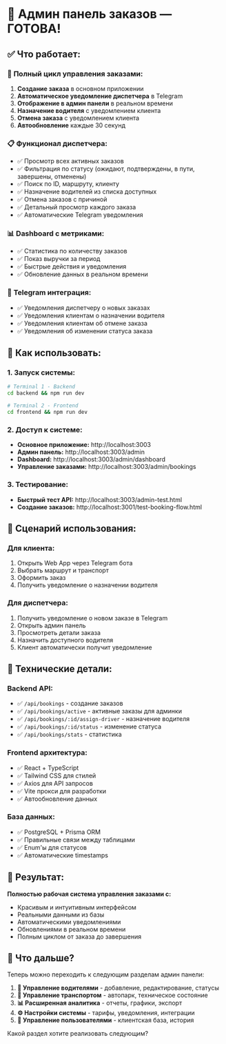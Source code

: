 # 🎉 Админ панель заказов — ГОТОВА!

## ✅ Что работает:

### 🔄 **Полный цикл управления заказами:**
1. **Создание заказа** в основном приложении
2. **Автоматическое уведомление диспетчера** в Telegram
3. **Отображение в админ панели** в реальном времени
4. **Назначение водителя** с уведомлением клиента
5. **Отмена заказа** с уведомлением клиента
6. **Автообновление** каждые 30 секунд

### 📋 **Функционал диспетчера:**
- ✅ Просмотр всех активных заказов
- ✅ Фильтрация по статусу (ожидают, подтверждены, в пути, завершены, отменены)
- ✅ Поиск по ID, маршруту, клиенту
- ✅ Назначение водителей из списка доступных
- ✅ Отмена заказов с причиной
- ✅ Детальный просмотр каждого заказа
- ✅ Автоматические Telegram уведомления

### 📊 **Dashboard с метриками:**
- ✅ Статистика по количеству заказов
- ✅ Показ выручки за период
- ✅ Быстрые действия и уведомления
- ✅ Обновление данных в реальном времени

### 📱 **Telegram интеграция:**
- ✅ Уведомления диспетчеру о новых заказах
- ✅ Уведомления клиентам о назначении водителя
- ✅ Уведомления клиентам об отмене заказа
- ✅ Уведомления об изменении статуса заказа

## 🚀 Как использовать:

### 1. **Запуск системы:**
```bash
# Terminal 1 - Backend
cd backend && npm run dev

# Terminal 2 - Frontend
cd frontend && npm run dev
```

### 2. **Доступ к системе:**
- **Основное приложение:** http://localhost:3003
- **Админ панель:** http://localhost:3003/admin
- **Dashboard:** http://localhost:3003/admin/dashboard
- **Управление заказами:** http://localhost:3003/admin/bookings

### 3. **Тестирование:**
- **Быстрый тест API:** http://localhost:3003/admin-test.html
- **Создание заказов:** http://localhost:3001/test-booking-flow.html

## 🎯 Сценарий использования:

### Для клиента:
1. Открыть Web App через Telegram бота
2. Выбрать маршрут и транспорт
3. Оформить заказ
4. Получить уведомление о назначении водителя

### Для диспетчера:
1. Получить уведомление о новом заказе в Telegram
2. Открыть админ панель
3. Просмотреть детали заказа
4. Назначить доступного водителя
5. Клиент автоматически получит уведомление

## 🔧 Технические детали:

### Backend API:
- ✅ `/api/bookings` - создание заказов
- ✅ `/api/bookings/active` - активные заказы для админки
- ✅ `/api/bookings/:id/assign-driver` - назначение водителя
- ✅ `/api/bookings/:id/status` - изменение статуса
- ✅ `/api/bookings/stats` - статистика

### Frontend архитектура:
- ✅ React + TypeScript
- ✅ Tailwind CSS для стилей
- ✅ Axios для API запросов
- ✅ Vite прокси для разработки
- ✅ Автообновление данных

### База данных:
- ✅ PostgreSQL + Prisma ORM
- ✅ Правильные связи между таблицами
- ✅ Enum'ы для статусов
- ✅ Автоматические timestamps

## 🎊 Результат:

**Полностью рабочая система управления заказами с:**
- Красивым и интуитивным интерфейсом
- Реальными данными из базы
- Автоматическими уведомлениями
- Обновлениями в реальном времени
- Полным циклом от заказа до завершения

## 🚀 Что дальше?

Теперь можно переходить к следующим разделам админ панели:

1. **🚗 Управление водителями** - добавление, редактирование, статусы
2. **🚙 Управление транспортом** - автопарк, техническое состояние  
3. **📊 Расширенная аналитика** - отчеты, графики, экспорт
4. **⚙️ Настройки системы** - тарифы, уведомления, интеграции
5. **👥 Управление пользователями** - клиентская база, история

Какой раздел хотите реализовать следующим?
